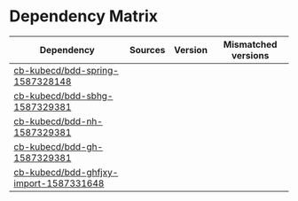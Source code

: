 # Dependency Matrix

Dependency | Sources | Version | Mismatched versions
---------- | ------- | ------- | -------------------
[cb-kubecd/bdd-spring-1587328148](https://github.com/cb-kubecd/bdd-spring-1587328148.git) |  | []() | 
[cb-kubecd/bdd-sbhg-1587329381](https://github.com/cb-kubecd/bdd-sbhg-1587329381.git) |  | []() | 
[cb-kubecd/bdd-nh-1587329381](https://github.com/cb-kubecd/bdd-nh-1587329381.git) |  | []() | 
[cb-kubecd/bdd-gh-1587329381](https://github.com/cb-kubecd/bdd-gh-1587329381.git) |  | []() | 
[cb-kubecd/bdd-ghfjxy-import-1587331648](https://github.com/cb-kubecd/bdd-ghfjxy-import-1587331648.git) |  | []() | 
